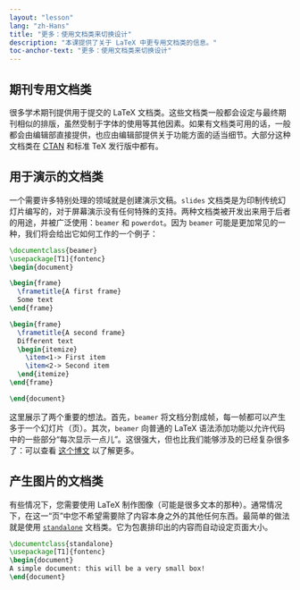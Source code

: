 ```yaml
---
layout: "lesson"
lang: "zh-Hans"
title: "更多：使用文档类来切换设计"
description: "本课提供了关于 LaTeX 中更专用文档类的信息。"
toc-anchor-text: "更多：使用文档类来切换设计"
---
```


## 期刊专用文档类

很多学术期刊提供用于提交的 LaTeX 文档类。这些文档类一般都会设定与最终期刊相似的排版，虽然受制于字体的使用等其他因素。如果有文档类可用的话，一般都会由编辑部直接提供，也应由编辑部提供关于功能方面的适当细节。大部分这种文档类在 [CTAN](https://ctan.org) 和标准 TeX 发行版中都有。

## 用于演示的文档类

一个需要许多特别处理的领域就是创建演示文稿。`slides` 文档类是为印制传统幻灯片编写的，对于屏幕演示没有任何特殊的支持。两种文档类被开发出来用于后者的用途，并被广泛使用：`beamer` 和 `powerdot`。因为 `beamer` 可能是更加常见的一种，我们将会给出它如何工作的一个例子：

```latex
\documentclass{beamer}
\usepackage[T1]{fontenc}
\begin{document}

\begin{frame}
  \frametitle{A first frame}
  Some text
\end{frame}

\begin{frame}
  \frametitle{A second frame}
  Different text
  \begin{itemize}
    \item<1-> First item
    \item<2-> Second item
  \end{itemize}
\end{frame}

\end{document}
```

这里展示了两个重要的想法。首先，`beamer` 将文档分割成帧，每一帧都可以产生多于一个幻灯片（页）。其次，`beamer` 向普通的 LaTeX 语法添加功能以允许代码中的一些部分“每次显示一点儿”。这很强大，但也比我们能够涉及的已经复杂很多了：可以查看 [这个博文](https://www.texdev.net/2014/01/17/the-beamer-slide-overlay-concept/) 以了解更多。

## 产生图片的文档类

有些情况下，您需要使用 LaTeX 制作图像（可能是很多文本的那种）。通常情况下，在这一“页”中您不希望需要除了内容本身之外的其他任何东西。最简单的做法就是使用 [`standalone`](https://ctan.org/pkg/standalone) 文档类。它为包裹排印出的内容而自动设定页面大小。

```latex
\documentclass{standalone}
\usepackage[T1]{fontenc}
\begin{document}
A simple document: this will be a very small box!
\end{document}
```
